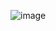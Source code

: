 ![image](https://github.com/DevWaiYanLinn/next-js-chat-app-ui/assets/134668458/7e83b129-92e0-4ee7-9387-6bc4b7559b7c)
